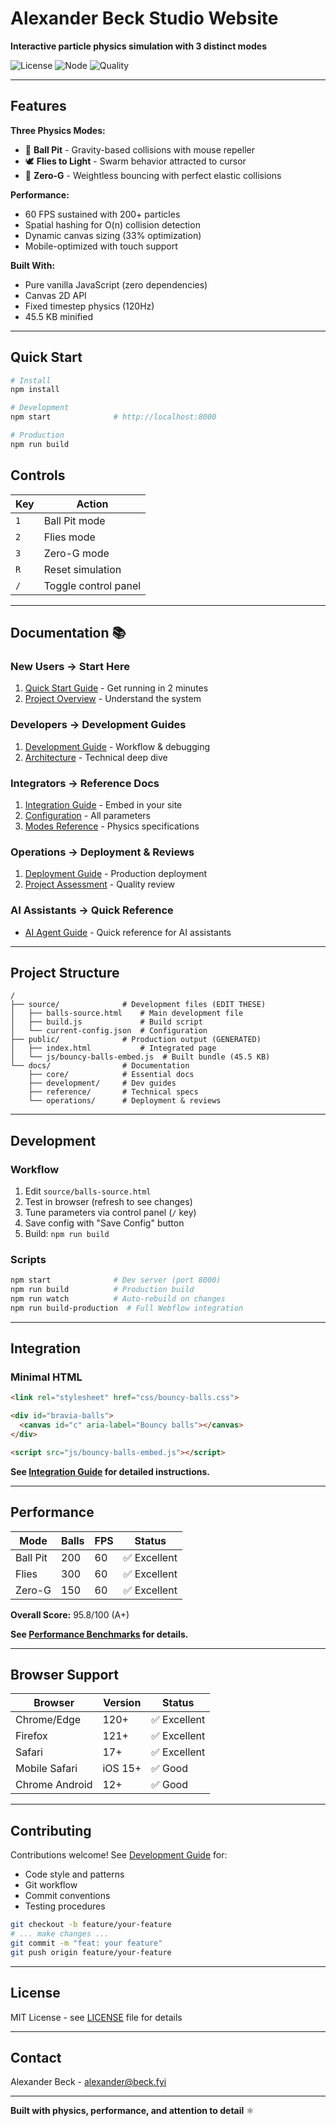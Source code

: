 # Alexander Beck Studio Website

**Interactive particle physics simulation with 3 distinct modes**

![License](https://img.shields.io/badge/license-MIT-blue.svg)
![Node](https://img.shields.io/badge/node-%3E%3D16.0.0-brightgreen.svg)
![Quality](https://img.shields.io/badge/quality-95.8%2F100-brightgreen.svg)

---

## Features

**Three Physics Modes:**
- 🎯 **Ball Pit** - Gravity-based collisions with mouse repeller
- 🕊️ **Flies to Light** - Swarm behavior attracted to cursor
- 🌌 **Zero-G** - Weightless bouncing with perfect elastic collisions

**Performance:**
- 60 FPS sustained with 200+ particles
- Spatial hashing for O(n) collision detection
- Dynamic canvas sizing (33% optimization)
- Mobile-optimized with touch support

**Built With:**
- Pure vanilla JavaScript (zero dependencies)
- Canvas 2D API
- Fixed timestep physics (120Hz)
- 45.5 KB minified

---

## Quick Start

```bash
# Install
npm install

# Development
npm start              # http://localhost:8000

# Production
npm run build
```

## Controls

| Key | Action |
|-----|--------|
| `1` | Ball Pit mode |
| `2` | Flies mode |
| `3` | Zero-G mode |
| `R` | Reset simulation |
| `/` | Toggle control panel |

---

## Documentation 📚

### **New Users** → Start Here
1. [Quick Start Guide](./docs/core/QUICK-START.md) - Get running in 2 minutes
2. [Project Overview](./docs/core/PROJECT-OVERVIEW.md) - Understand the system

### **Developers** → Development Guides
1. [Development Guide](./docs/development/DEVELOPMENT-GUIDE.md) - Workflow & debugging
2. [Architecture](./docs/development/ARCHITECTURE.md) - Technical deep dive

### **Integrators** → Reference Docs
1. [Integration Guide](./docs/reference/INTEGRATION.md) - Embed in your site
2. [Configuration](./docs/reference/CONFIGURATION.md) - All parameters
3. [Modes Reference](./docs/reference/MODES.md) - Physics specifications

### **Operations** → Deployment & Reviews
1. [Deployment Guide](./docs/operations/DEPLOYMENT.md) - Production deployment
2. [Project Assessment](./docs/operations/PROJECT-ASSESSMENT.md) - Quality review

### **AI Assistants** → Quick Reference
- [AI Agent Guide](./AI-AGENT-GUIDE.md) - Quick reference for AI assistants

---

## Project Structure

```
/
├── source/              # Development files (EDIT THESE)
│   ├── balls-source.html    # Main development file
│   ├── build.js             # Build script
│   └── current-config.json  # Configuration
├── public/              # Production output (GENERATED)
│   ├── index.html           # Integrated page
│   └── js/bouncy-balls-embed.js  # Built bundle (45.5 KB)
└── docs/                # Documentation
    ├── core/            # Essential docs
    ├── development/     # Dev guides
    ├── reference/       # Technical specs
    └── operations/      # Deployment & reviews
```

---

## Development

### Workflow
1. Edit `source/balls-source.html`
2. Test in browser (refresh to see changes)
3. Tune parameters via control panel (`/` key)
4. Save config with "Save Config" button
5. Build: `npm run build`

### Scripts
```bash
npm start              # Dev server (port 8000)
npm run build          # Production build
npm run watch          # Auto-rebuild on changes
npm run build-production  # Full Webflow integration
```

---

## Integration

### Minimal HTML
```html
<link rel="stylesheet" href="css/bouncy-balls.css">

<div id="bravia-balls">
  <canvas id="c" aria-label="Bouncy balls"></canvas>
</div>

<script src="js/bouncy-balls-embed.js"></script>
```

**See [Integration Guide](./docs/reference/INTEGRATION.md) for detailed instructions.**

---

## Performance

| Mode | Balls | FPS | Status |
|------|-------|-----|--------|
| Ball Pit | 200 | 60 | ✅ Excellent |
| Flies | 300 | 60 | ✅ Excellent |
| Zero-G | 150 | 60 | ✅ Excellent |

**Overall Score:** 95.8/100 (A+)

**See [Performance Benchmarks](./docs/development/ARCHITECTURE.md#performance-optimizations) for details.**

---

## Browser Support

| Browser | Version | Status |
|---------|---------|--------|
| Chrome/Edge | 120+ | ✅ Excellent |
| Firefox | 121+ | ✅ Excellent |
| Safari | 17+ | ✅ Excellent |
| Mobile Safari | iOS 15+ | ✅ Good |
| Chrome Android | 12+ | ✅ Good |

---

## Contributing

Contributions welcome! See [Development Guide](./docs/development/DEVELOPMENT-GUIDE.md) for:
- Code style and patterns
- Git workflow
- Commit conventions
- Testing procedures

```bash
git checkout -b feature/your-feature
# ... make changes ...
git commit -m "feat: your feature"
git push origin feature/your-feature
```

---

## License

MIT License - see [LICENSE](LICENSE) file for details

---

## Contact

Alexander Beck - [alexander@beck.fyi](mailto:alexander@beck.fyi)

---

**Built with physics, performance, and attention to detail** ⚛️
